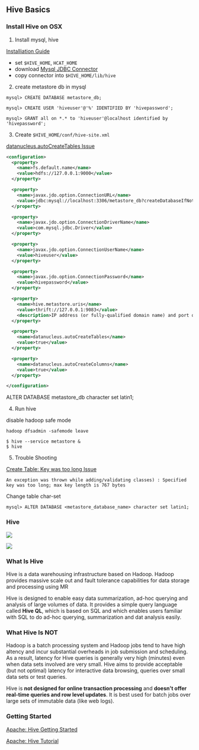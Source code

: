 ## Hive Basics

### Install Hive on OSX

1. Install mysql, hive

[Installiation Guide](https://ravikkaushik.wordpress.com/2014/02/15/install_hive_mac_osx-10-9/)

- set `$HIVE_HOME`, `HCAT_HOME`
- download [Mysql JDBC Connector](http://dev.mysql.com/downloads/connector/j/)
- copy connector into `$HIVE_HOME/lib/hive`

2. create metastore db in mysql

```mysql
mysql> CREATE DATABASE metastore_db;

mysql> CREATE USER 'hiveuser'@'%' IDENTIFIED BY 'hivepassword';

mysql> GRANT all on *.* to 'hiveuser'@localhost identified by 'hivepassword';
```

3. Create `$HIVE_HOME/conf/hive-site.xml`

[datanucleus.autoCreateTables Issue](http://blog.163.com/renjianqin_1984/blog/static/1328821542012111410312962)

```xml
<configuration>
  <property>
    <name>fs.default.name</name>
    <value>hdfs://127.0.0.1:9000</value>
  </property>

  <property>
    <name>javax.jdo.option.ConnectionURL</name>
    <value>jdbc:mysql://localhost:3306/metastore_db?createDatabaseIfNotExist=true</value>
  </property>

  <property>
    <name>javax.jdo.option.ConnectionDriverName</name>
    <value>com.mysql.jdbc.Driver</value>
  </property>

  <property>
    <name>javax.jdo.option.ConnectionUserName</name>
    <value>hiveuser</value>
  </property>

  <property>
    <name>javax.jdo.option.ConnectionPassword</name>
    <value>hivepassword</value>
  </property>

  <property>
    <name>hive.metastore.uris</name>
    <value>thrift://127.0.0.1:9083</value>
    <description>IP address (or fully-qualified domain name) and port of the metastore host</description>
  </property>

  <property>
    <name>datanucleus.autoCreateTables</name>
    <value>true</value>
  </property>

  <property>
    <name>datanucleus.autoCreateColumns</name>
    <value>true</value>
  </property>

</configuration>
```
ALTER DATABASE metastore_db character set latin1;

4. Run hive

disable hadoop safe mode

```shell
hadoop dfsadmin -safemode leave
```

```shell
$ hive --service metastore &
$ hive
```

5. Trouble Shooting

[Create Table: Key was too long Issue](http://docs.hortonworks.com/HDPDocuments/HDP2/HDP-2.0.8.0/bk_dataintegration/content/ch_using-hive-troubleshooting.html)

```
An exception was thrown while adding/validating classes) : Specified key was too long; max key length is 767 bytes
```

Change table char-set

```mysql
mysql> ALTER DATABASE <metastore_database_name> character set latin1;
```

### Hive

![](http://hortonworks.com/wp-content/uploads/2013/10/hadoopstack.png)

![](http://image.slidesharecdn.com/integrationofapachehiveandhbasefinal-120504182226-phpapp02/95/integration-of-hive-and-hbase-5-728.jpg?cb=1336174216)

### What Is Hive

Hive is a data warehousing infrastructure based on Hadoop. Hadoop provides massive scale out and fault tolerance capabilities for data storage and processing using MR

Hive is designed to enable easy data summarization, ad-hoc querying and analysis of large volumes of data. It provides a simple query language called **Hive QL**, which is based on SQL and which enables users familiar with SQL to do ad-hoc querying, summarization and dat analysis easily.

### What Hive Is NOT

Hadoop is a batch processing system and Hadoop jobs tend to have high altency and incur substantial overheads in job submission and scheduling. As a result, latency for Hive queries is generally very high (minutes) even when data sets involved are very small. Hive aims to provide acceptable (but not optimal) latency for interactive data browsing, queries over small data sets or test queries.

Hive is **not designed for online transaction processing** and **doesn't offer real-time queries and row level updates**. It is best used for batch jobs over large sets of immutable data (like web logs).


### Getting Started

[Apache: Hive Getting Started](https://cwiki.apache.org/confluence/display/Hive/GettingStarted#GettingStarted-Hive,Map-ReduceandLocal-Mode#GettingStarted-DDLOperations)

[Apache: Hive Tutorial](https://cwiki.apache.org/confluence/display/Hive/Tutorial)
